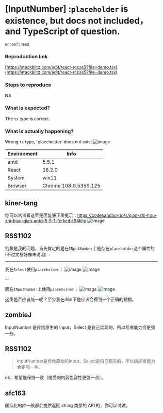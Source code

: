 # [InputNumber] :`placeholder` is existence, but docs not included，and TypeScript of question.

`unconfirmed`

### Reproduction link

[https://stackblitz.com/edit/react-rccas5?file=demo.tsx](https://stackblitz.com/edit/react-rccas5?file=demo.tsx)

### Steps to reproduce

NA

### What is expected?

The `ts` type is correct.

### What is actually happening?

Wrong `ts` type, 'placeholder' does not exist
![image](https://github.com/ant-design/ant-design/assets/81673017/997c35f1-331a-490d-9a18-85d655c150c2)

| Environment | Info                  |
| ----------- | --------------------- |
| antd        | 5.5.1                 |
| React       | 18.2.0                |
| System      | win11                 |
| Browser     | Chrome 108.0.5359.125 |

<!-- generated by ant-design-issue-helper. DO NOT REMOVE -->

## kiner-tang

你可以试试看这里是否能够正常提示：https://codesandbox.io/s/qian-zhi-hou-zhi-biao-qian-antd-5-5-1-forked-t64khp
![image](https://github.com/ant-design/ant-design/assets/10286961/4d966e33-2ec5-4d13-89af-70c552fcadcf)

## RSS1102

抱歉是我的问题，首先肯定的是在`INputNumber`上是存在`placeholder`这个属性的(不过文档好像未说明）.

---

我在`Select`使用`placeholder`：
![image](https://github.com/ant-design/ant-design/assets/81673017/01659f13-d5fb-4a0d-acaf-d7e96ab51859)
![image](https://github.com/ant-design/ant-design/assets/81673017/b3ab2014-a7eb-4cd3-88fa-7f25aaa78b7b)

--

而在`INputNumber`上使用`placeholder`：
![image](https://github.com/ant-design/ant-design/assets/81673017/e78d73cf-e0ad-4a60-9698-c218985b461b)
![image](https://github.com/ant-design/ant-design/assets/81673017/a86fed8b-c14a-4c97-a410-b5fe0c5618de)

这里是否应该统一呢？至少我在i18n下是应该会得到一个正确的预期。

## zombieJ

InputNumber 是传给原生的 Input，Select 是自己实现的，所以后者能力会更强一些。

## RSS1102

> InputNumber是传给原始的Input，Select是自己现实的，所以后期者能力会更强一些。

ok，希望能保持一致（接受的内容包容性更强一点）。

## afc163

国际化的库一般都会提供返回 string 类型的 API 的，你可以试试。
